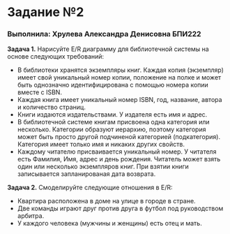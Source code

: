 # Задание №2

### Выполнила: Хрулева Александра Денисовна БПИ222

**Задача 1.** Нарисуйте E/R диаграмму для библиотечной системы на основе следующих требований:

* В библиотеки хранятся экземпляры книг. Каждая копия (экземпляр) имеет свой уникальный номер копии, положение на полке и может быть однозначно идентифицирована с помощью номера копии вместе с ISBN. 
* Каждая книга имеет уникальный номер ISBN, год, название, автора и количество страниц. 
* Книги издаются издательствами. У издателя есть имя и адрес. 
* В библиотечной системе книгам присвоена одна категория или несколько. Категории образуют иерархию, поэтому категория может быть просто другой подчиненой категорией (подкатегория). Категория имеет только имя и никаких других свойств. 
* Каждому читателю присваивается уникальный номер. У читателя есть Фамилия, Имя, адрес и день рождения. Читатель может взять один или несколько экземпляров книг. При взятии книги записывается запланированая дата возврата.  

**Задача 2.** Смоделируйте следующие отношения в E/R:

*  Квартира расположена в доме на улице в городе в стране.
*  Две команды играют друг против друга в футбол под руководством арбитра.
*  У каждого человека (мужчины и женщины) есть отец и мать.
